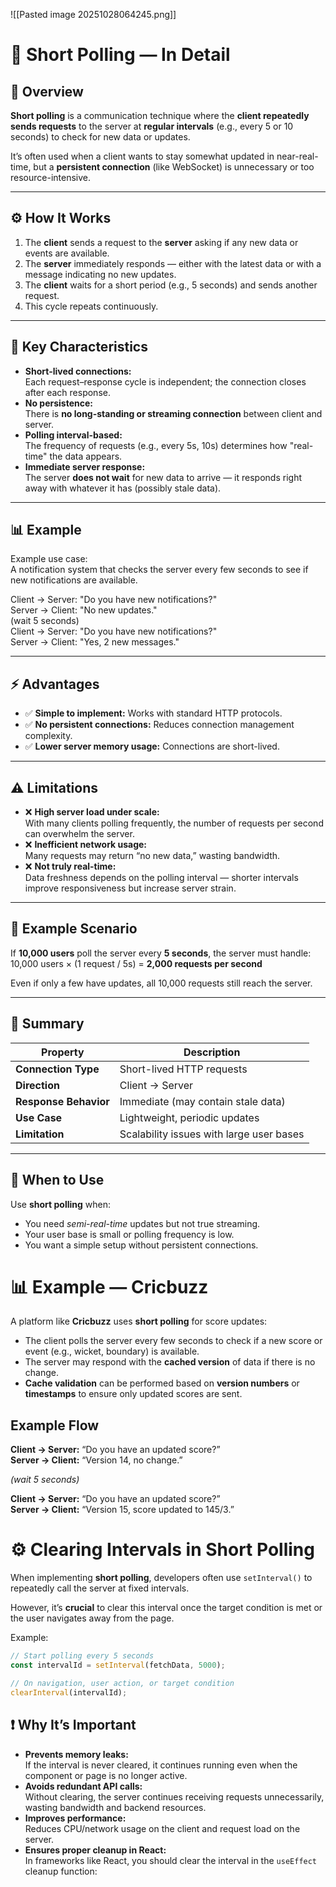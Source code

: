 ![[Pasted image 20251028064245.png]]
# 🔁 Short Polling — In Detail

## 🧩 Overview

**Short polling** is a communication technique where the **client repeatedly sends requests** to the server at **regular intervals** (e.g., every 5 or 10 seconds) to check for new data or updates.

It’s often used when a client wants to stay somewhat updated in near-real-time, but a **persistent connection** (like WebSocket) is unnecessary or too resource-intensive.

---
## ⚙️ How It Works

1. The **client** sends a request to the **server** asking if any new data or events are available.
2. The **server** immediately responds — either with the latest data or with a message indicating no new updates.
3. The **client** waits for a short period (e.g., 5 seconds) and sends another request.
4. This cycle repeats continuously.

---
## 🧠 Key Characteristics

- **Short-lived connections:**  
    Each request–response cycle is independent; the connection closes after each response.
- **No persistence:**  
    There is **no long-standing or streaming connection** between client and server.
- **Polling interval-based:**  
    The frequency of requests (e.g., every 5s, 10s) determines how "real-time" the data appears.
- **Immediate server response:**  
    The server **does not wait** for new data to arrive — it responds right away with whatever it has (possibly stale data).
---
## 📊 Example

Example use case:  
A notification system that checks the server every few seconds to see if new notifications are available.

Client → Server: "Do you have new notifications?"  
Server → Client: "No new updates."  
(wait 5 seconds)  
Client → Server: "Do you have new notifications?"  
Server → Client: "Yes, 2 new messages."

---

## ⚡ Advantages

- ✅ **Simple to implement:** Works with standard HTTP protocols.
- ✅ **No persistent connections:** Reduces connection management complexity.
- ✅ **Lower server memory usage:** Connections are short-lived.

---
## ⚠️ Limitations

- ❌ **High server load under scale:**  
    With many clients polling frequently, the number of requests per second can overwhelm the server.
- ❌ **Inefficient network usage:**  
    Many requests may return “no new data,” wasting bandwidth.
- ❌ **Not truly real-time:**  
    Data freshness depends on the polling interval — shorter intervals improve responsiveness but increase server strain.

---

## 🧮 Example Scenario

If **10,000 users** poll the server every **5 seconds**, the server must handle:  
10,000 users × (1 request / 5s) = **2,000 requests per second**

Even if only a few have updates, all 10,000 requests still reach the server.

---

## 🧭 Summary

|Property|Description|
|---|---|
|**Connection Type**|Short-lived HTTP requests|
|**Direction**|Client → Server|
|**Response Behavior**|Immediate (may contain stale data)|
|**Use Case**|Lightweight, periodic updates|
|**Limitation**|Scalability issues with large user bases|

---

## 🧩 When to Use

Use **short polling** when:
- You need _semi-real-time_ updates but not true streaming.
- Your user base is small or polling frequency is low.
- You want a simple setup without persistent connections.

# 📊 Example — Cricbuzz

A platform like **Cricbuzz** uses **short polling** for score updates:

- The client polls the server every few seconds to check if a new score or event (e.g., wicket, boundary) is available.  
- The server may respond with the **cached version** of data if there is no change.  
- **Cache validation** can be performed based on **version numbers** or **timestamps** to ensure only updated scores are sent.

## Example Flow

**Client → Server:** “Do you have an updated score?”  
**Server → Client:** “Version 14, no change.”  

*(wait 5 seconds)*  

**Client → Server:** “Do you have an updated score?”  
**Server → Client:** “Version 15, score updated to 145/3.”  

# ⚙️ Clearing Intervals in Short Polling

When implementing **short polling**, developers often use `setInterval()` to repeatedly call the server at fixed intervals.

However, it’s **crucial** to clear this interval once the target condition is met or the user navigates away from the page.

Example:
```javascript
// Start polling every 5 seconds
const intervalId = setInterval(fetchData, 5000);

// On navigation, user action, or target condition
clearInterval(intervalId);

```

## ❗ Why It’s Important

- **Prevents memory leaks:**  
    If the interval is never cleared, it continues running even when the component or page is no longer active.
- **Avoids redundant API calls:**  
    Without clearing, the server continues receiving requests unnecessarily, wasting bandwidth and backend resources.
- **Improves performance:**  
    Reduces CPU/network usage on the client and request load on the server.
- **Ensures proper cleanup in React:**  
    In frameworks like React, you should clear the interval in the `useEffect` cleanup function:
